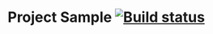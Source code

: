 # Project Sample [![Build status](https://ci.appveyor.com/api/projects/status/7splid01vj56nily?svg=true)](https://ci.appveyor.com/project/AlexeyPotapenko/gradle-ci)
